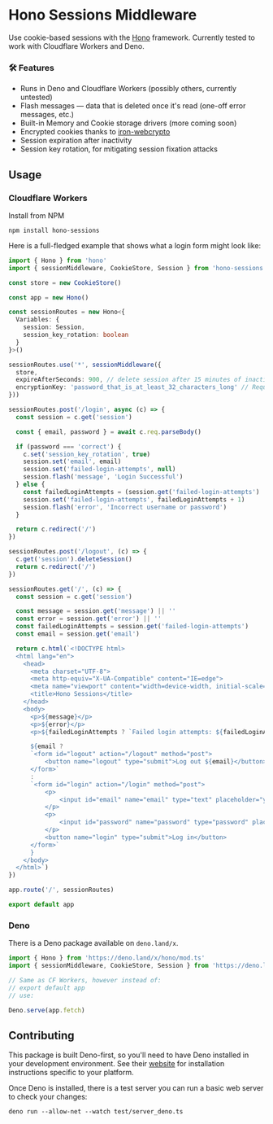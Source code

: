 # Hono Sessions Middleware
Use cookie-based sessions with the [Hono](https://hono.dev/) framework. Currently tested to work with Cloudflare Workers and Deno.

### 🛠️ Features
- Runs in Deno and Cloudflare Workers (possibly others, currently untested)
- Flash messages — data that is deleted once it's read (one-off error messages, etc.)
- Built-in Memory and Cookie storage drivers (more coming soon)
- Encrypted cookies thanks to [iron-webcrypto](https://github.com/brc-dd/iron-webcrypto)
- Session expiration after inactivity
- Session key rotation, for mitigating session fixation attacks

## Usage

### Cloudflare Workers

Install from NPM
```
npm install hono-sessions
```

Here is a full-fledged example that shows what a login form might look like:

```ts
import { Hono } from 'hono'
import { sessionMiddleware, CookieStore, Session } from 'hono-sessions'

const store = new CookieStore()

const app = new Hono()

const sessionRoutes = new Hono<{
  Variables: {
    session: Session,
    session_key_rotation: boolean
  }
}>()

sessionRoutes.use('*', sessionMiddleware({
  store,
  expireAfterSeconds: 900, // delete session after 15 minutes of inactivity
  encryptionKey: 'password_that_is_at_least_32_characters_long' // Required while using CookieStore. Please use a secure, un-guessable password!
}))

sessionRoutes.post('/login', async (c) => {
  const session = c.get('session')

  const { email, password } = await c.req.parseBody()

  if (password === 'correct') {
    c.set('session_key_rotation', true)
    session.set('email', email)
    session.set('failed-login-attempts', null)
    session.flash('message', 'Login Successful')
  } else {
    const failedLoginAttempts = (session.get('failed-login-attempts') || 0) as number
    session.set('failed-login-attempts', failedLoginAttempts + 1)
    session.flash('error', 'Incorrect username or password')
  }

  return c.redirect('/')
})

sessionRoutes.post('/logout', (c) => {
  c.get('session').deleteSession()
  return c.redirect('/')
})

sessionRoutes.get('/', (c) => {
  const session = c.get('session')

  const message = session.get('message') || ''
  const error = session.get('error') || ''
  const failedLoginAttempts = session.get('failed-login-attempts')
  const email = session.get('email')

  return c.html(`<!DOCTYPE html>
  <html lang="en">
    <head>
      <meta charset="UTF-8">
      <meta http-equiv="X-UA-Compatible" content="IE=edge">
      <meta name="viewport" content="width=device-width, initial-scale=1.0">
      <title>Hono Sessions</title>
    </head>
    <body>
      <p>${message}</p>
      <p>${error}</p>
      <p>${failedLoginAttempts ? `Failed login attempts: ${failedLoginAttempts}` : ''}</p>

      ${email ? 
      `<form id="logout" action="/logout" method="post">
          <button name="logout" type="submit">Log out ${email}</button>
      </form>`
      : 
      `<form id="login" action="/login" method="post">
          <p>
              <input id="email" name="email" type="text" placeholder="you@email.com">
          </p>
          <p>
              <input id="password" name="password" type="password" placeholder="password">
          </p>
          <button name="login" type="submit">Log in</button>
      </form>` 
      }
    </body>
  </html>`)
})

app.route('/', sessionRoutes)

export default app
```

### Deno

There is a Deno package available on `deno.land/x`.

```ts
import { Hono } from 'https://deno.land/x/hono/mod.ts'
import { sessionMiddleware, CookieStore, Session } from 'https://deno.land/x/hono_sessions/mod.ts'

// Same as CF Workers, however instead of:
// export default app
// use:

Deno.serve(app.fetch)
```

## Contributing

This package is built Deno-first, so you'll need to have Deno installed in your development environment. See their [website](https://deno.com/) for installation instructions specific to your platform.

Once Deno is installed, there is a test server you can run a basic web server to check your changes:

```
deno run --allow-net --watch test/server_deno.ts
```